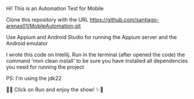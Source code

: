 Hi! This is an Automation Test for Mobile

Clone this repository with the URL https://github.com/santiago-arenas01/MobileAutomation.git

Use Appium and Android Studio for running the Appium server and the Android emulator

I wrote this code on Intellij. Run in the terminal (after opened the code) the command 'mvn clean install' to be sure you have installed all dependencies you need for running the project

PS: I'm using the jdk22

🚀✨ Click on Run and enjoy the show! ✨🚀
